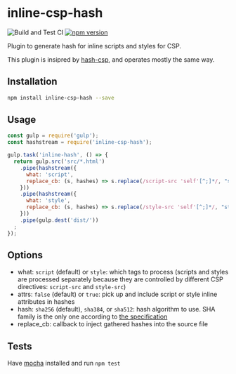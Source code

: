 # inline-csp-hash

![Build and Test CI](https://github.com/sjinks/inline-csp-hash/workflows/Build%20and%20Test%20CI/badge.svg)
[![npm version](https://img.shields.io/npm/v/inline-csp-hash.svg)](https://www.npmjs.com/package/inline-csp-hash)

Plugin to generate hash for inline scripts and styles for CSP.

This plugin is insipred by [hash-csp](https://github.com/chrahunt/hash-csp), and operates mostly the same way.

## Installation

```bash
npm install inline-csp-hash --save
```

## Usage

```javascript
const gulp = require('gulp');
const hashstream = require('inline-csp-hash');

gulp.task('inline-hash', () => {
  return gulp.src('src/*.html')
    .pipe(hashstream({
      what: 'script',
      replace_cb: (s, hashes) => s.replace(/script-src 'self'[^;]*/, "script-src 'self' " + hashes.join(" "))
    }))
    .pipe(hashstream({
      what: 'style',
      replace_cb: (s, hashes) => s.replace(/style-src 'self'[^;]*/, "style-src 'self' " + hashes.join(" "))
    }))
    .pipe(gulp.dest('dist/'))
  ;
});
```

## Options

* what: `script` (default) or `style`: which tags to process (scripts and styles are processed separately because they are controlled by different CSP directives: `script-src` and `style-src`)
* attrs: `false` (default) or `true`: pick up and include script or style inline attributes in hashes
* hash: `sha256` (default), `sha384`, or `sha512`: hash algorithm to use. SHA family is the only one according to [the specification](https://w3c.github.io/webappsec-csp/2/#source-list-valid-hashes)
* replace_cb: callback to inject gathered hashes into the source file

## Tests

Have [mocha](https://mochajs.org/) installed and run `npm test`
